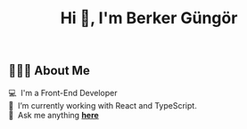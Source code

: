 <h1 align="center"> Hi 👋, I'm Berker Güngör </h1>
<br>

## 👨🏻‍💻  About Me
💻 &nbsp;I'm a Front-End Developer \
🔭 &nbsp;I’m currently working with React and TypeScript. \
💬 &nbsp;Ask me anything <a href="https://github.com/Brkgng/Brkgng/issues/new"><b>here</b></a>



<!--

Here are some ideas to get you started:

- 🔭 I’m currently working on ...
- 🌱 I’m currently learning ...
- 👯 I’m looking to collaborate on ...
- 🤔 I’m looking for help with ...
- 💬 Ask me about ...
- 📫 How to reach me: ...
- 😄 Pronouns: ...
- ⚡ Fun fact: ...
-->
